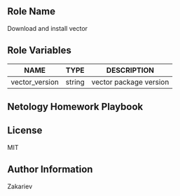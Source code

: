 ## Role Name

Download and install vector

Role Variables
--------------

| NAME           | TYPE   | DESCRIPTION            |
|----------------|--------|------------------------|
| vector_version | string | vector package version |

Netology Homework Playbook
----------------

License
-------

MIT

Author Information
------------------

Zakariev
